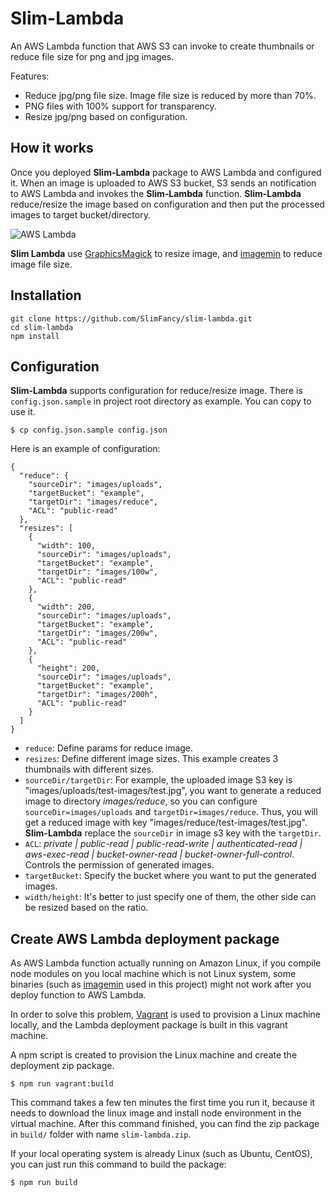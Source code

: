 # Slim-Lambda

An AWS Lambda function that AWS S3 can invoke to create thumbnails or reduce file size for png and jpg images.

Features:
- Reduce jpg/png file size.  Image file size is reduced by more than 70%.
- PNG files with 100% support for transparency.
- Resize jpg/png based on configuration.

## How it works

Once you deployed **Slim-Lambda** package to AWS Lambda and configured it. When an image is uploaded to AWS S3 bucket, S3 sends an notification to AWS Lambda and invokes the **Slim-Lambda** function. **Slim-Lambda** reduce/resize the image based on configuration and then put the processed images to target bucket/directory.

![AWS Lambda](http://docs.aws.amazon.com/lambda/latest/dg/images/push-s3-example-10.png)

**Slim Lambda** use [GraphicsMagick](https://github.com/aheckmann/gm) to resize image, and [imagemin](https://github.com/imagemin/imagemin) to reduce image file size.

## Installation

```
git clone https://github.com/SlimFancy/slim-lambda.git
cd slim-lambda
npm install
```

## Configuration
**Slim-Lambda** supports configuration for reduce/resize image. There is `config.json.sample` in project root directory as example. You can copy to use it.

```
$ cp config.json.sample config.json
```

Here is an example of configuration:

```
{
  "reduce": {
    "sourceDir": "images/uploads",
    "targetBucket": "example",
    "targetDir": "images/reduce",
    "ACL": "public-read"
  },
  "resizes": [
    {
      "width": 100,
      "sourceDir": "images/uploads",
      "targetBucket": "example",
      "targetDir": "images/100w",
      "ACL": "public-read"
    },
    {
      "width": 200,
      "sourceDir": "images/uploads",
      "targetBucket": "example",
      "targetDir": "images/200w",
      "ACL": "public-read"
    },
    {
      "height": 200,
      "sourceDir": "images/uploads",
      "targetBucket": "example",
      "targetDir": "images/200h",
      "ACL": "public-read"
    }
  ]
}
```
- `reduce`: Define params for reduce image.
- `resizes`: Define different image sizes. This example creates 3 thumbnails with different sizes.
- `sourceDir/targetDir`: For example, the uploaded image S3 key is "images/uploads/test-images/test.jpg", you want to generate a reduced image to directory *images/reduce*,  so you can configure `sourceDir=images/uploads` and `targetDir=images/reduce`. Thus, you will get a reduced image with key "images/reduce/test-images/test.jpg". **Slim-Lambda** replace the `sourceDir` in image s3 key with the `targetDir`.
- `ACL`: *private | public-read | public-read-write | authenticated-read | aws-exec-read | bucket-owner-read | bucket-owner-full-control*. Controls the permission of generated images.
- `targetBucket`: Specify the bucket where you want to put the generated images.
- `width/height`: It's better to just specify one of them, the other side can be resized based on the ratio.


## Create AWS Lambda deployment package

As AWS Lambda function actually running on Amazon Linux, if you compile node modules on you local machine which is not Linux system, some binaries (such as [imagemin](https://github.com/imagemin/imagemin)  used in this project) might not work after you deploy function to AWS Lambda.

In order to solve this problem, [Vagrant](https://www.vagrantup.com/) is used to provision a Linux machine locally, and the Lambda deployment package is built in this vagrant machine.

A npm script is created to provision the Linux machine and create the deployment zip package.

```
$ npm run vagrant:build
```

This command takes a few ten minutes the first time you run it, because it needs to download the linux image and install node environment in the virtual machine. After this command finished, you can find the zip package in `build/` folder with name `slim-lambda.zip`.

If your local operating system is already Linux (such as Ubuntu, CentOS), you can just run this command to build the package:

```
$ npm run build
```